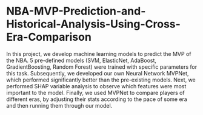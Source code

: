 # NBA-MVP-Prediction-and-Historical-Analysis-Using-Cross-Era-Comparison
In this project, we develop machine learning models to predict the MVP of the NBA.
5 pre-defined models (SVM, ElasticNet, AdaBoost, GradientBoosting, Random Forest) were trained with specific parameters for this task.
Subsequently, we developed our own Neural Network MVPNet, which performed significantly better than the pre-existing models.
Next, we performed SHAP variable analysis to observe which features were most important to the model.
Finally, we used MVPNet to compare players of different eras, by adjusting their stats according to the pace of some era and then running them through our model.